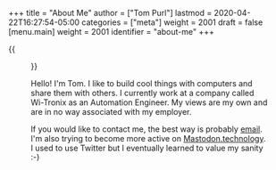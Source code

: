 +++
title = "About Me"
author = ["Tom Purl"]
lastmod = 2020-04-22T16:27:54-05:00
categories = ["meta"]
weight = 2001
draft = false
[menu.main]
  weight = 2001
  identifier = "about-me"
+++

{{<figure src="/images/avatar.png">}}

Hello! I'm Tom. I like to build cool things with computers and share them with
others. I currently work at a company called Wi-Tronix as an Automation
Engineer. My views are my own and are in no way associated with my employer.

If you would like to contact me, the best way is probably [email](tom@tompurl.com). I'm also trying
to become more active on [Mastodon.technology](https://mastodon.technology/@tompurl/). I used to use Twitter but I
eventually learned to value my sanity :-)

